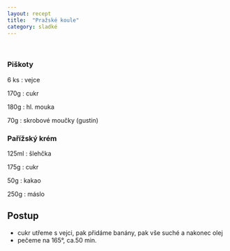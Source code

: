 ```yaml
---
layout: recept
title:  "Pražské koule"
category: sladké
---
```


<br>

<div class="ingredience" markdown="1">

### Piškoty

6 ks
: vejce

170g
: cukr

180g
: hl. mouka

70g
: skrobové moučky (gustin)

### Pařížský krém

125ml
: šlehčka

175g
: cukr

50g
: kakao

250g
: máslo

</div>

## Postup

<div class="postup" markdown="1">  

- cukr utřeme s vejci, pak přidáme banány, pak vše suché a nakonec olej
- pečeme na 165°, ca.50 min.
     
</div>

